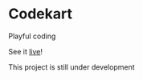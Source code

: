 # Codekart

Playful coding

See it [live](https://play.codekart.app)!

This project is still under development

